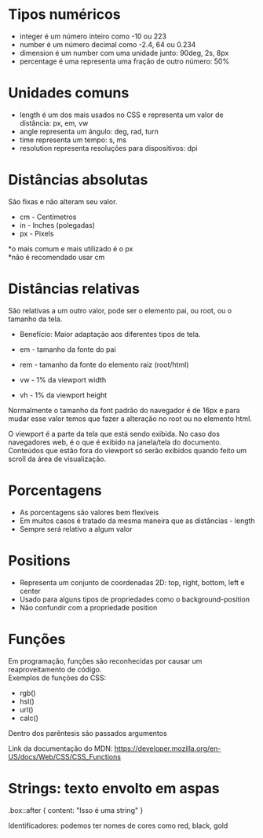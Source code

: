 # Tipos numéricos
- integer é um número inteiro como -10 ou 223 <br>
- number é um número decimal como -2.4, 64 ou 0.234<br>
- dimension é um number com uma unidade junto: 90deg, 2s, 8px <br>
- percentage é uma representa uma fração de outro número: 50%

# Unidades comuns
- length é um dos mais usados no CSS e representa um valor de distância: px, em, vw <br>
- angle representa um ângulo: deg, rad, turn <br>
- time representa um tempo: s, ms <br>
- resolution representa resoluções para dispositivos: dpi

# Distâncias absolutas <length>
São fixas e não alteram seu valor. <br>
- cm - Centímetros <br>
- in - Inches (polegadas) <br>
- px - Pixels


*o mais comum e mais utilizado é o px <br>
*não é recomendado usar cm

# Distâncias relativas
São relativas a um outro valor, pode ser o elemento pai, ou root, ou o tamanho da tela.

- Benefício: Maior adaptação aos diferentes tipos de tela.

- em - tamanho da fonte do pai <br>
- rem - tamanho da fonte do elemento raiz (root/html) <br>
- vw - 1% da viewport width <br>
- vh - 1% da viewport height <br>

Normalmente o tamanho da font padrão do navegador é de 16px e para mudar esse valor temos que fazer a alteração no root ou no elemento html. <br>

O viewport é a parte da tela que está sendo exibida. No caso dos navegadores web, é o que é exibido na janela/tela do documento. Conteúdos que estão fora do viewport só serão exibidos quando feito um scroll da área de visualização.

# Porcentagens
- As porcentagens são valores bem flexíveis
- Em muitos casos é tratado da mesma maneira que as distâncias - length
- Sempre será relativo a algum valor

# Positions

- Representa um conjunto de coordenadas 2D: top, right, bottom, left e center
- Usado para alguns tipos de propriedades como o background-position
- Não confundir com a propriedade position

# Funções
Em programação, funções são reconhecidas por causar um reaproveitamento de código.<br>
Exemplos de funções do CSS:

- rgb()
- hsl()
- url()
- calc()

Dentro dos parêntesis são passados argumentos<br>

Link da documentação do MDN: https://developer.mozilla.org/en-US/docs/Web/CSS/CSS_Functions

# Strings: texto envolto em aspas

.box::after {
	content: "Isso é uma string"
}
<br>

Identificadores: podemos ter nomes de cores como red, black, gold